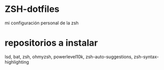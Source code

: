 # ZSH-dotfiles
mi configuración personal de la zsh
# repositorios a instalar
lsd, bat, zsh, ohmyzsh, powerlevel10k, zsh-auto-suggestions, zsh-syntax-highlighting
